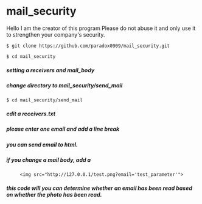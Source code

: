 # mail_security
Hello I am the creator of this program
Please do not abuse it and only use it to strengthen your company's security.

<pre><code>$ git clone https://github.com/paradox0909/mail_security.git</code></pre>
<pre><code>$ cd mail_security</code></pre>

##### setting a receivers and mail_body
##### change directory to mail_security/send_mail
<pre><code>$ cd mail_security/send_mail</code></pre>
##### edit a receivers.txt
##### please enter one email and add a line break

##### you can send email to html.
##### if you change a mail body, add a 
```
     <img src="http://127.0.0.1/test.png?email='test_parameter'"> 
```
##### this code will you can determine whether an email has been read based on whether the photo has been read.
